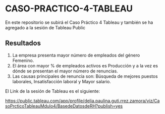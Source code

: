 # CASO-PRACTICO-4-TABLEAU

En este repositorio se subirá el Caso Práctico 4 Tableau y también se ha agregado a la sesión de Tableau Public

## Resultados 

1) La empresa presenta mayor número de empleados del género Femenino.
2) El área con mayor % de empleados activos es Producción y a la vez es dónde se presentan el mayor número de renuncias.
3) Las causas principales de renuncia son: Búsqueda de mejores puestos laborales, Insatisfacción laboral y Mayor salario.

El Link de la sesión de Tableau es el siguiente:

https://public.tableau.com/app/profile/delia.paulina.guti.rrez.zamora/viz/CasoPrcticoTableauMdulo4/BasedeDatosdeRH?publish=yes



